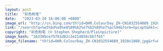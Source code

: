 ```yaml
---
layout: post
title:  "彩色粉笔"
date:   "2023-03-20 16:00:00 +0800"
image_url: "http://cn.bing.com/th?id=OHR.ColourDay_ZH-CN1032554089_1920x1080.jpg&rf=LaDigue_1920x1080.jpg&pid=hp"
link: "/search?q=%e5%bd%a9%e8%89%b2%e7%b2%89%e7%ac%94&form=hpcapt&mkt=zh-cn"
copyright: "彩色粉笔 (© Stephen Shepherd/Plainpicture)"
image_hash: "26338bce75f81d82c3e21d056cbb7f65"
image_filename: "th?id=OHR.ColourDay_ZH-CN1032554089_1920x1080.jpg&rf=LaDigue_1920x1080.jpg&pid=hp"
---
```

